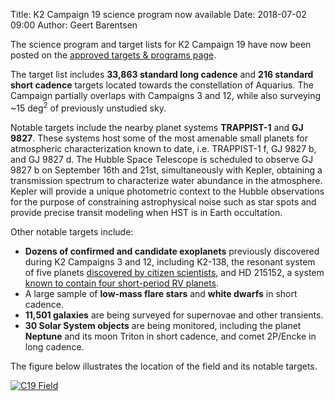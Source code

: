 Title: K2 Campaign 19 science program now available
Date: 2018-07-02 09:00
Author: Geert Barentsen

The science program and target lists for K2 Campaign 19
have now been posted on the
[approved targets & programs page](k2-approved-programs.html#campaign-19).
    
The target list includes
<b>33,863 standard long cadence</b>
and <b>216 standard short cadence</b> targets
located towards the constellation of Aquarius.
The Campaign partially overlaps with Campaigns 3 and 12,
while also surveying ~15 deg<sup>2</sup> of previously unstudied sky.

Notable targets include the nearby planet systems <b>TRAPPIST-1</b> and <b>GJ 9827</b>.
These systems host some of the most amenable small planets for atmospheric characterization
known to date, i.e. TRAPPIST-1 f, GJ 9827 b, and GJ 9827 d.
The Hubble Space Telescope is scheduled to observe GJ 9827 b on September 16th and 21st, simultaneously with Kepler, obtaining a transmission spectrum to characterize water abundance in the atmosphere. Kepler will provide a unique photometric context to the Hubble observations for the purpose of constraining astrophysical noise such as star spots and provide precise transit modeling when HST is in Earth occultation.

Other notable targets include:
<ul>
  <li>
    <b>Dozens of confirmed and candidate exoplanets</b> previously discovered
    during K2 Campaigns 3 and 12, including K2-138, the resonant system of
    five planets <a href="https://www.nasa.gov/feature/jpl/multi-planet-system-found-through-crowdsourcing">discovered by citizen scientists</a>,
    and HD 215152, a system <a href="http://adsabs.harvard.edu/abs/2018A&A...614A.133D">known to contain four short-period RV planets</a>. 
  </li>
  <li>
    A large sample of <b>low-mass flare stars</b> and <b>white dwarfs</b>
    in short cadence.
  </li>
  <li>
    <b>11,501 galaxies</b> are being surveyed for supernovae and other transients.
  </li>
  <li>
    <b>30 Solar System objects</b> are being monitored, including the planet <b>Neptune</b> and its moon Triton in short cadence, and comet 2P/Encke in long cadence.
  </li>
</ul>


The figure below illustrates the location of the field and its notable targets.

<a href="images/k2/k2-c19-field.png"><img class="img-responsive" style="max-width:500px;" src="images/k2/k2-c19-field.png" alt="C19 Field"></a>
